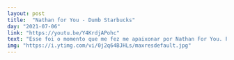 ```yaml
---
layout: post
title:  "Nathan for You - Dumb Starbucks"
day: "2021-07-06" 
link: "https://youtu.be/Y4KrdjAPohc"
text: "Esse foi o momento que me fez me apaixonar por Nathan For You. Provavelmente a única cringe comedy que eu gosto de verdade."
img: "https://i.ytimg.com/vi/0j2q64BJHLs/maxresdefault.jpg"
---
```

